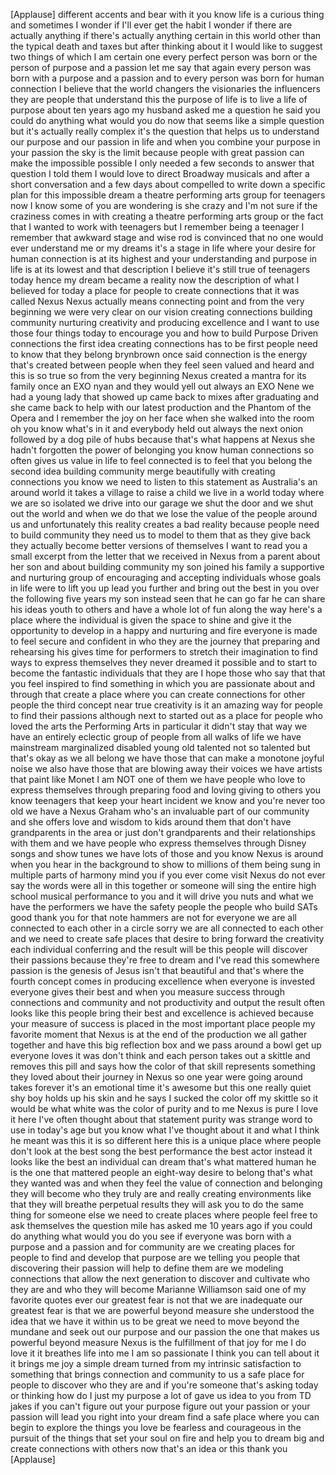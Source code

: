 
[Applause]
different accents and bear with it you
know life is a curious thing and
sometimes I wonder if I&#39;ll ever get the
habit I wonder if there are actually
anything if there&#39;s actually anything
certain in this world other than the
typical death and taxes but after
thinking about it I would like to
suggest two things of which I am certain
one every perfect person was born or the
person of purpose and a passion let me
say that again every person was born
with a purpose and a passion and to
every person was born for human
connection I believe that the world
changers the visionaries the influencers
they are people that understand this the
purpose of life is to live a life of
purpose about ten years ago my husband
asked me a question he said you could do
anything what would you do now that
seems like a simple question but it&#39;s
actually really complex it&#39;s the
question that helps us to understand our
purpose and our passion in life and when
you combine your purpose in your passion
the sky is the limit because people with
great passion can make the impossible
possible I only needed a few seconds to
answer that question I told them I would
love to direct Broadway musicals and
after a short conversation and a few
days about compelled to write down a
specific plan for this impossible dream
a theatre performing arts group for
teenagers now I know some of you are
wondering is she crazy and I&#39;m not sure
if the craziness comes in with creating
a theatre performing arts group or the
fact that I wanted to work with
teenagers but I remember being
a teenager I remember that awkward stage
and wise rod is convinced that no one
would ever understand me or my dreams
it&#39;s a stage in life where your desire
for human connection is at its highest
and your understanding and purpose in
life is at its lowest and that
description I believe it&#39;s still true of
teenagers today
hence my dream became a reality now the
description of what I believed for today
a place for people to create connections
that it was called Nexus Nexus actually
means connecting point and from the very
beginning we were very clear on our
vision creating connections building
community nurturing creativity and
producing excellence and I want to use
those four things today to encourage you
and how to build Purpose Driven
connections
the first idea creating connections has
to be first people need to know that
they belong brynbrown once said
connection is the energy that&#39;s created
between people when they feel seen
valued and heard and this is so true so
from the very beginning
Nexus created a mantra for its family
once an EXO nyan and they would yell out
always an EXO Nene we had a young lady
that showed up came back to mixes after
graduating and she came back to help
with our latest production and the
Phantom of the Opera and I remember the
joy on her face when she walked into the
room oh you know what&#39;s in it
and everybody held out always the next
onion followed by a dog pile of hubs
because that&#39;s what happens at Nexus she
hadn&#39;t forgotten the power of belonging
you know human connections so often
gives us value in life to feel connected
is to feel that you belong the second
idea building community merge
beautifully with creating connections
you know we need to listen to this
statement as Australia&#39;s an around world
it takes a village to raise a child we
live in a world today where we are so
isolated we drive into our garage we
shut the door and we shut out the world
and when we do that we lose the value of
the people around us and unfortunately
this reality creates a bad reality
because people need to build community
they need us to model to them that as
they give back they actually become
better versions of themselves I want to
read you a small excerpt from the letter
that we received in Nexus from a parent
about her son and about building
community my son joined his family a
supportive and nurturing group of
encouraging and accepting individuals
whose goals in life were to lift you up
lead you further and bring out the best
in you over the following five years my
son instead seen that he can go far he
can share his ideas youth to others and
have a whole lot of fun along the way
here&#39;s a place where the individual is
given the space to shine and give it the
opportunity to develop in a happy and
nurturing and fire
everyone is made to feel secure and
confident in who they are the journey
that preparing and rehearsing his gives
time for performers to stretch their
imagination to find ways to express
themselves they never dreamed it
possible and to start to become the
fantastic individuals that they are
I hope those who say that that you feel
inspired to find something in which you
are passionate about and through that
create a place where you can create
connections for other people the third
concept near true creativity is it an
amazing way for people to find their
passions although next to started out as
a place for people who loved the arts
the Performing Arts in particular it
didn&#39;t stay that way we have an entirely
eclectic group of people from all walks
of life
we have mainstream marginalized disabled
young old talented not so talented but
that&#39;s okay as we all belong we have
those that can make a monotone joyful
noise we also have those that are
blowing away their voices we have
artists that paint like Monet I am NOT
one of them we have people who love to
express themselves through preparing
food and loving giving to others you
know teenagers that keep your heart
incident we know and you&#39;re never too
old we have a Nexus Graham who&#39;s an
invaluable part of our community and she
offers love and wisdom to kids around
them that don&#39;t have grandparents in the
area or just don&#39;t
grandparents and their relationships
with them and we have people who express
themselves through Disney songs and show
tunes we have lots of those and you know
Nexus is around when you hear in the
background to show to millions of them
being sung in multiple parts of harmony
mind you if you ever come visit Nexus do
not ever say the words were all in this
together or someone will sing the entire
high school musical performance to you
and it will drive you nuts and what we
have the performers we have the safety
people the people who build SATs good
thank you for that note hammers are not
for everyone
we are all connected to each other in a
circle sorry we are all connected to
each other and we need to create safe
places that desire to bring forward the
creativity each individual conferring
and the result will be this people will
discover their passions because they&#39;re
free to dream and I&#39;ve read this
somewhere passion is the genesis of
Jesus isn&#39;t that beautiful
and that&#39;s where the fourth concept
comes in producing excellence when
everyone is invested everyone gives
their best and when you measure success
through connections and community and
not productivity and output the result
often looks like this people bring their
best and excellence is achieved because
your measure of success is placed in the
most important place people my favorite
moment that Nexus is at the end of the
production we all gather together and
have this big reflection box and we pass
around a bowl get up everyone loves it
was don&#39;t think and each person takes
out a skittle and removes this pill and
says how the color of that skill
represents something they loved about
their
journey in Nexus so one year were going
around takes forever it&#39;s an emotional
time it&#39;s awesome but this one really
quiet shy boy holds up his skin and he
says I sucked the color off my skittle
so it would be what white was the color
of purity and to me Nexus is pure I love
it here I&#39;ve often thought about that
statement purity was strange word to use
in today&#39;s age but you know what I&#39;ve
thought about it and what I think he
meant was this it is so different here
this is a unique place where people
don&#39;t look at the best song the best
performance the best actor instead it
looks like the best an individual can
dream that&#39;s what mattered human he is
the one that mattered people an
eight-way desire to belong that&#39;s what
they wanted was and when they feel the
value of connection and belonging they
will become who they truly are and
really creating environments like that
they will breathe perpetual results they
will ask you to do the same thing for
someone else we need to create places
where people feel free to ask themselves
the question mile has
asked me 10 years ago if you could do
anything what would you do you see if
everyone was born with a purpose and a
passion and for community are we
creating places for people to find and
develop that purpose are we telling you
people that discovering their passion
will help to define them are we modeling
connections that allow the next
generation to discover and cultivate who
they are and who they will become
Marianne Williamson said one of my
favorite quotes ever our greatest fear
is not that we are inadequate our
greatest fear is that we are powerful
beyond measure she understood the idea
that we have it within us to be great we
need to move beyond the mundane and seek
out our purpose and our passion the one
that makes us powerful beyond measure
Nexus is the fulfillment of that joy for
me I do love it it breathes life into me
I am so passionate I think you can tell
about it it brings me joy a simple dream
turned from my intrinsic satisfaction to
something that brings connection and
community to us a safe place for people
to discover who they are and if you&#39;re
someone that&#39;s asking today or thinking
how do I just
my purpose a lot of gave us idea to you
from TD jakes if you can&#39;t figure out
your purpose figure out your passion or
your passion will lead you right into
your dream find a safe place where you
can begin to explore the things you love
be fearless and courageous in the
pursuit of the things that set your soul
on fire and help you to dream big and
create connections with others now
that&#39;s an idea or this thank you
[Applause]
